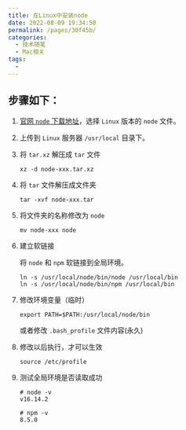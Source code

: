 ```yaml
---
title: 在Linux中安装node
date: 2022-08-09 19:34:50
permalink: /pages/30f45b/
categories:
  - 技术随笔
  - Mac相关
tags:
  - 
---
```



## 步骤如下：

1. [官网 `node` 下载地址](http://nodejs.cn/download/)，选择 `Linux` 版本的 `node` 文件。

2. 上传到 `Linux` 服务器 `/usr/local` 目录下。

3. 将 `tar.xz` 解压成 `tar` 文件

   ```shell
   xz -d node-xxx.tar.xz
   ```

4. 将 `tar` 文件解压成文件夹 

   ```shell
   tar -xvf node-xxx.tar
   ```

5. 将文件夹的名称修改为 `node`

   ```shell
   mv node-xxx node
   ```

6. 建立软链接

   将 `node` 和 `npm` 软链接到全局环境。

   ```shell
   ln -s /usr/local/node/bin/node /usr/local/bin
   ln -s /usr/local/node/bin/npm /usr/local/bin
   ```

7. 修改环境变量（临时）

   ```shell
   export PATH=$PATH:/usr/local/node/bin
   ```

   或者修改 `.bash_profile` 文件内容(永久)

8. 修改以后执行，才可以生效

   ```shell
   source /etc/profile
   ```

9. 测试全局环境是否读取成功

   ```shell
   # node -v
   v16.14.2
   
   # npm -v
   8.5.0
   ```

   